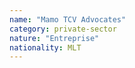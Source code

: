```yaml
---
name: "Mamo TCV Advocates"
category: private-sector
nature: "Entreprise"
nationality: MLT
---
```

    